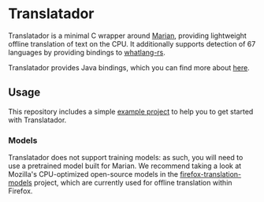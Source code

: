 # Translatador
Translatador is a minimal C wrapper around [Marian](https://github.com/marian-nmt/marian-dev),
providing lightweight offline translation of text on the CPU.
It additionally supports detection of 67 languages by providing bindings to [whatlang-rs](https://github.com/greyblake/whatlang-rs).

Translatador provides Java bindings, which you can find more about [here](bindings/java/README.md).

## Usage
This repository includes a simple [example project](examples) to help you to get started with Translatador.

### Models
Translatador does not support training models: as such, you will need to use a pretrained model built for Marian.
We recommend taking a look at Mozilla's CPU-optimized open-source models in the [firefox-translation-models](https://github.com/mozilla/firefox-translations-models) project, which are currently used for offline translation within Firefox.
